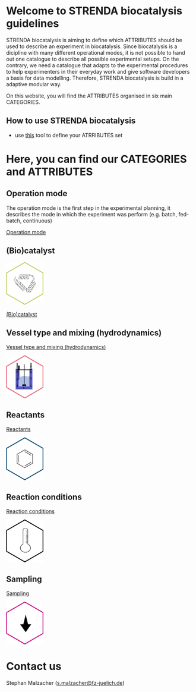 # Welcome to STRENDA biocatalysis guidelines

STRENDA biocatalysis is aiming to define which ATTRIBUTES should be used to describe an experiment in biocatalysis. Since biocatalysis is a dicipline with many different operational modes, it is not possible to hand out one catalogue to describe all possible experimental setups. On the contrary, we need a catalogue that adapts to the experimental procedures to help experimenters in their everyday work and give software developers a basis for data modelling. Therefore, STRENDA biocatalysis is build in a adaptive modular way.

On this website, you will find the ATTRIBUTES organised in six main CATEGORIES.

## How to use STRENDA biocatalysis

- use [this]() tool to define your ATRRIBUTES set


# Here, you can find our CATEGORIES and ATTRIBUTES

## Operation mode

The operation mode is the first step in the experimental planning, it describes the mode in which the experiment was perform (e.g. batch, fed-batch, continuous)

[Operation mode](ModelExamples/OperationMode/Readme.md)

## (Bio)catalyst

[<img src="assets\Hexagon-enzyme.png" width=100>](ModelExamples/Biocatalyst/Readme.md)

[(Bio)catalyst](ModelExamples/Biocatalyst/Readme.md)

## Vessel type and mixing (hydrodynamics)

[Vessel type and mixing (hydrodynamics)](ModelExamples/Vessels_and_Volumes/Readme.md)

[<img src="assets\Hexagons-vessel.png" width=100>](ModelExamples/Vessels_and_Volumes/Readme.md)

## Reactants

[Reactants](ModelExamples/Reactants/Readme.md)

[<img src="assets\Hexagons-reactants.png" width=100>](ModelExamples/Reactants/Readme.md)

## Reaction conditions

[Reaction conditions](ModelExamples/Reaction_conditions/Readme.md)

[<img src="assets\Hexagons-conditions.png" width=100>](ModelExamples/Reaction_conditions/Readme.md)

## Sampling

[Sampling](ModelExamples/Sampling/Readme.md)

[<img src="assets\Hexagons-sampling.png" width=100>](ModelExamples/Reaction_conditions/Readme.md)


# Contact us

Stephan Malzacher (s.malzacher@fz-juelich.de)
